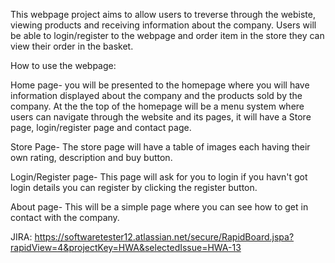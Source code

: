This webpage project aims to allow users to treverse through the webiste, viewing products and receiving information about the company.
Users will be able to login/register to the webpage and order item in the store they can view their order in the basket.

How to use the webpage:

Home page-
you will be presented to the homepage where you will have information displayed about the company and the products sold by the company.
At the the top of the homepage will be a menu system where users can navigate through the website and its pages, it will have a Store page, login/register page and contact page.

Store Page-
The store page will have a table of images each having their own rating, description and buy button.

Login/Register page-
This page will ask for you to login if you havn't got login details you can register by clicking the register button.

About page-
This will be a simple page where you can see how to get in contact with the company.

JIRA:
https://softwaretester12.atlassian.net/secure/RapidBoard.jspa?rapidView=4&projectKey=HWA&selectedIssue=HWA-13
